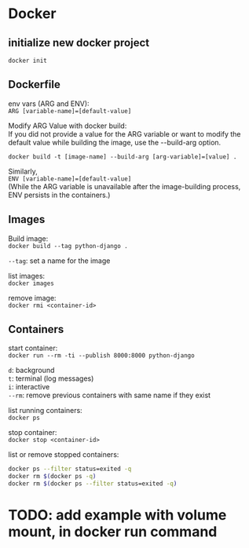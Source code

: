# Docker

## initialize new docker project
`docker init`

## Dockerfile
env vars (ARG and ENV):<br>
`ARG [variable-name]=[default-value]`

Modify ARG Value with docker build:<br>
If you did not provide a value for the ARG variable or want to modify the default value while building the image, use the --build-arg option.

`docker build -t [image-name] --build-arg [arg-variable]=[value] .`

Similarly,<br>
`ENV [variable-name]=[default-value]`<br>
(While the ARG variable is unavailable after the image-building process, ENV persists in the containers.)

## Images
Build image:<br>
`docker build --tag python-django .`

`--tag`: set a name for the image

list images:<br>
`docker images`

remove image:<br>
`docker rmi <container-id>`

## Containers
start container:<br>
`docker run --rm -ti --publish 8000:8000 python-django`

`d`: background<br>
`t`: terminal (log messages)<br>
`i`: interactive<br>
`--rm`: remove previous containers with same name if they exist<br>

list running containers:<br>
`docker ps`

stop container:<br>
`docker stop <container-id>`

list or remove stopped containers:
```BASH
docker ps --filter status=exited -q
docker rm $(docker ps -q)
docker rm $(docker ps --filter status=exited -q)
```

# TODO: add example with volume mount, in docker run command
